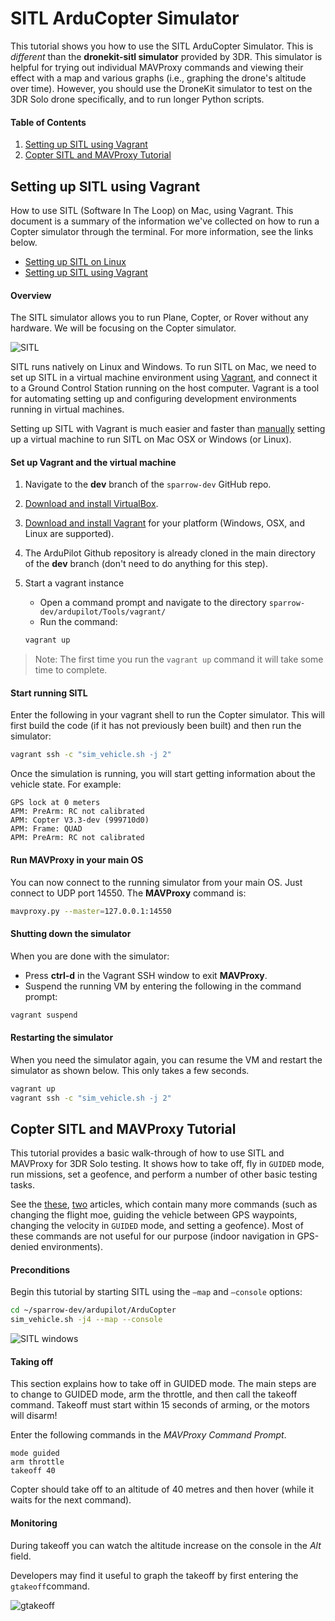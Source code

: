 # SITL ArduCopter Simulator 
This tutorial shows you how to use the SITL ArduCopter Simulator. This is *different* than the **dronekit-sitl simulator** provided by 3DR. This simulator is helpful for trying out individual MAVProxy commands and viewing their effect with a map and various graphs (i.e., graphing the drone's altitude over time). However, you should use the DroneKit simulator to test on the 3DR Solo drone specifically, and to run longer Python scripts. 

#### Table of Contents
1. [Setting up SITL using Vagrant](#setting-up-sitl-using-vagrant)
2. [Copter SITL and MAVProxy Tutorial](#copter-sitl-and-mavproxy-tutorial)

## Setting up SITL using Vagrant
How to use SITL (Software In The Loop) on Mac, using Vagrant.
This document is a summary of the information we've collected on how to run a Copter simulator through the terminal. For more information, see the links below.
* [Setting up SITL on Linux](http://ardupilot.org/dev/docs/setting-up-sitl-on-linux.html)
* [Setting up SITL using Vagrant](http://ardupilot.org/dev/docs/setting-up-sitl-using-vagrant.html)

#### Overview
The SITL simulator allows you to run Plane, Copter, or Rover without any hardware. We will be focusing on the Copter simulator.
 
![SITL](http://ardupilot.org/dev/_images/SITL_Linux.jpg)

SITL runs natively on Linux and Windows. To run SITL on Mac, we need to set up SITL in a virtual machine environment using [Vagrant](https://www.vagrantup.com/), and connect it to a Ground Control Station running on the host computer. Vagrant is a tool for automating setting up and configuring development environments running in virtual machines.  

Setting up SITL with Vagrant is much easier and faster than [manually](http://ardupilot.org/dev/docs/setting-up-sitl-on-windows.html#setting-up-sitl-on-windows) setting up a virtual machine to run SITL on Mac OSX or Windows (or Linux).

#### Set up Vagrant and the virtual machine
1. Navigate to the **dev** branch of the ``sparrow-dev`` GitHub repo.
2. [Download and install VirtualBox](https://www.virtualbox.org/wiki/Downloads).
3. [Download and install Vagrant](https://www.vagrantup.com/downloads.html) for your platform (Windows, OSX, and Linux are supported).
4. The ArduPilot Github repository is already cloned in the main directory of the **dev** branch (don't need to do anything for this step).
5. Start a vagrant instance
	* Open a command prompt and navigate to the directory ``sparrow-dev/ardupilot/Tools/vagrant/``
	* Run the command: 

	```bash
	vagrant up
	```

> Note: The first time you run the <code>vagrant up</code> command it will take some time to complete.	

#### Start running SITL
Enter the following in your vagrant shell to run the Copter simulator. This will first build the code (if it has not previously been built) and then run the simulator:

```bash
vagrant ssh -c "sim_vehicle.sh -j 2"
```

Once the simulation is running, you will start getting information about the vehicle state. For example:

```
GPS lock at 0 meters
APM: PreArm: RC not calibrated
APM: Copter V3.3-dev (999710d0)
APM: Frame: QUAD
APM: PreArm: RC not calibrated
```

#### Run MAVProxy in your main OS
You can now connect to the running simulator from your main OS. Just connect to UDP port 14550. The **MAVProxy** command is:

```bash
mavproxy.py --master=127.0.0.1:14550
```

#### Shutting down the simulator
When you are done with the simulator:
* Press **ctrl-d** in the Vagrant SSH window to exit **MAVProxy**.
* Suspend the running VM by entering the following in the command prompt:

```bash
vagrant suspend
```

#### Restarting the simulator
When you need the simulator again, you can resume the VM and restart the simulator as shown below. This only takes a few seconds.

```bash
vagrant up
vagrant ssh -c "sim_vehicle.sh -j 2"
``` 

## Copter SITL and MAVProxy Tutorial
This tutorial provides a basic walk-through of how to use SITL and MAVProxy for 3DR Solo testing. It shows how to take off, fly in ``GUIDED`` mode, run missions, set a geofence, and perform a number of other basic testing tasks.

See the [these](http://ardupilot.org/dev/docs/copter-sitl-mavproxy-tutorial.html), [two](http://ardupilot.org/dev/docs/using-sitl-for-ardupilot-testing.html) articles, which contain many more commands (such as changing the flight moe, guiding the vehicle between GPS waypoints, changing the velocity in ``GUIDED`` mode, and setting a geofence). Most of these commands are not useful for our purpose (indoor navigation in GPS-denied environments). 

#### Preconditions
Begin this tutorial by starting SITL using the ``—map`` and ``—console`` options:

```bash
cd ~/sparrow-dev/ardupilot/ArduCopter
sim_vehicle.sh -j4 --map --console
```

![SITL windows](http://ardupilot.org/dev/_images/mavproxy_sitl_console_and_map.jpg)

#### Taking off
This section explains how to take off in GUIDED mode. The main steps are to change to GUIDED mode, arm the throttle, and then call the takeoff command. Takeoff must start within 15 seconds of arming, or the motors will disarm!

Enter the following commands in the *MAVProxy Command Prompt*.

```
mode guided
arm throttle
takeoff 40
```

Copter should take off to an altitude of 40 metres and then hover (while it waits for the next command).

#### Monitoring 
During takeoff you can watch the altitude increase on the console in the *Alt* field.

Developers may find it useful to graph the takeoff by first entering the ``gtakeoff``command.

![gtakeoff](http://ardupilot.org/dev/_images/MAVProxyGraphCopter_gtakeoff_40.png)
